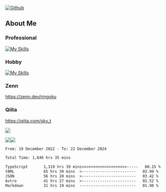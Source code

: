 [![Github](https://img.shields.io/github/followers/skyt-a?label=Follow&style=social)](https://github.com/skyt-a)

## About Me
### Professional
[![My Skills](https://skillicons.dev/icons?i=react,ts,js,nodejs,java,graphql,firebase,githubactions&theme=light)](https://skillicons.dev)
### Hobby
[![My Skills](https://skillicons.dev/icons?i=unity,rust,py&theme=light)](https://skillicons.dev)

### Zenn
https://zenn.dev/ringoku
### Qiita
https://qiita.com/sky_t


![](https://github-profile-summary-cards.vercel.app/api/cards/profile-details?username=skyt-a&theme=default)

![](https://github-profile-summary-cards.vercel.app/api/cards/repos-per-language?username=skyt-a&theme=default)![](https://github-profile-summary-cards.vercel.app/api/cards/stats?username=RinGoku&theme=default)

<!--START_SECTION:waka-->

```txt
From: 19 December 2022 - To: 22 December 2024

Total Time: 1,646 hrs 35 mins

TypeScript       1,319 hrs 39 mins>>>>>>>>>>>>>>>>>>>>-----   80.15 %
YAML             65 hrs 39 mins  >------------------------   03.99 %
JSON             56 hrs 20 mins  >------------------------   03.42 %
Astro            41 hrs 27 mins  >------------------------   02.52 %
Markdown         31 hrs 19 mins  -------------------------   01.90 %
```

<!--END_SECTION:waka-->
